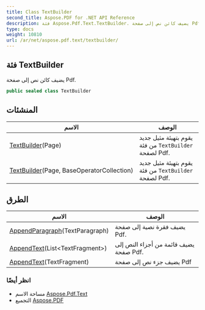 ```yaml
---
title: Class TextBuilder
second_title: Aspose.PDF for .NET API Reference
description: فئة Aspose.Pdf.Text.TextBuilder. يضيف كائن نص إلى صفحة Pdf
type: docs
weight: 10810
url: /ar/net/aspose.pdf.text/textbuilder/
---
```

## فئة TextBuilder

يضيف كائن نص إلى صفحة Pdf.

```csharp
public sealed class TextBuilder
```

## المنشئات

| الاسم | الوصف |
| --- | --- |
| [TextBuilder](textbuilder/#constructor)(Page) | يقوم بتهيئة مثيل جديد من فئة `TextBuilder` لصفحة Pdf. |
| [TextBuilder](textbuilder/#constructor_1)(Page, BaseOperatorCollection) | يقوم بتهيئة مثيل جديد من فئة `TextBuilder` لصفحة Pdf. |

## الطرق

| الاسم | الوصف |
| --- | --- |
| [AppendParagraph](../../aspose.pdf.text/textbuilder/appendparagraph/)(TextParagraph) | يضيف فقرة نصية إلى صفحة Pdf. |
| [AppendText](../../aspose.pdf.text/textbuilder/appendtext/#appendtext_1)(List&lt;TextFragment&gt;) | يضيف قائمة من أجزاء النص إلى صفحة Pdf. |
| [AppendText](../../aspose.pdf.text/textbuilder/appendtext/#appendtext)(TextFragment) | يضيف جزء نص إلى صفحة Pdf |

### انظر أيضًا

* مساحة الاسم [Aspose.Pdf.Text](../../aspose.pdf.text/)
* التجميع [Aspose.PDF](../../)